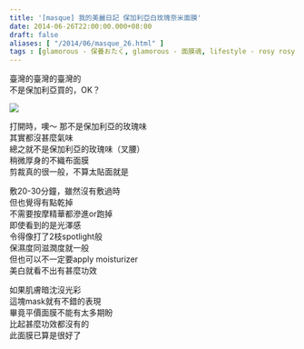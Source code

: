 ```yaml
---
title: '[masque] 我的美麗日記 保加利亞白玫瑰奈米面膜'
date: 2014-06-26T22:00:00.000+08:00
draft: false
aliases: [ "/2014/06/masque_26.html" ]
tags : [glamorous - 保養おたく, glamorous - 面膜魂, lifestyle - rosy rosy]
---
```


臺灣的臺灣的臺灣的  
不是保加利亞買的，OK？  

![](/images/mbdburose.jpg)

打開時，噢～ 那不是保加利亞的玫瑰味  
其實都沒甚麼氣味  
總之就不是保加利亞的玫瑰味（叉腰）  
稍微厚身的不織布面膜  
剪裁真的很一般，不算太貼面就是  
  
敷20-30分鐘，雖然沒有敷過時  
但也覺得有點乾掉  
不需要按摩精華都滲進or跑掉  
即使看到的是光澤感  
令得像打了2枝spotlight般  
保濕度同滋潤度就一般  
但也可以不一定要apply moisturizer  
美白就看不出有甚麼功效  
  
如果肌膚暗沈沒光彩  
這塊mask就有不錯的表現  
畢竟平價面膜不能有太多期盼  
比起甚麼功效都沒有的  
此面膜已算是很好了
